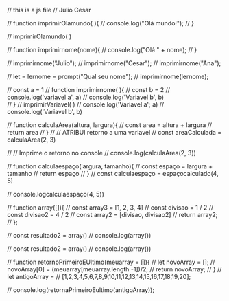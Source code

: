 // this is a js file
// Julio Cesar

// function imprimirOlamundo( ){
//     console.log("Olá mundo!");
// }

// imprimirOlamundo( )

// function imprimirnome(nome){
//     console.log("Olá " + nome);
// }

// imprimirnome("Julio");
// imprimirnome("Cesar");
// imprimirnome("Ana");

// let = lernome = prompt("Qual seu nome");
// imprimirnome(lernome);

// const a = 1
//  function imprimirnome( ){
//     const b = 2
//     console.log('variavel a', a)
//     console.log('Variavel b', b)    
//  }
//  imprimirVariavel( )
//  console.log('Variavel a'; a)
//  console.log('Variavel b', b)

//  function calculaArea(altura, largura){
//     const area = altura + largura
//     return area
//  }
//  // ATRIBUI retorno a uma variavel
//  const areaCalculada = calculaArea(2, 3)

//  // Imprime o retorno no console 
//  console.log(calculaArea(2, 3))


//  function calculaespaço(largura, tamanho){
//     const espaço = largura + tamanho
//     return espaço
//  }
//  const calculaespaço = espaçocalculado(4, 5)
 
//  console.logcalculaespaço(4, 5))


// function array([]){
//     const array3 = [1, 2, 3, 4]
//     const divisao = 1 / 2
//     const divisao2 = 4 / 2
//     const array2 = [divisao, divisao2]
//     return array2;
// };

// const resultado2 = array()
// console.log(array())

// const resultado2 = array()
// console.log(array())

// function retornoPrimeiroEUltimo(meuarray = []){
//     let novoArray = [];
//     novoArray[0] = (meuarray[meuarray.length -1])/2;
//     return novoArray;
// }
// let antigoArray =
// [1,2,3,4,5,6,7,8,9,10,11,12,13,14,15,16,17,18,19,20];

// console.log(retornaPrimeiroEultimo(antigoArray));
